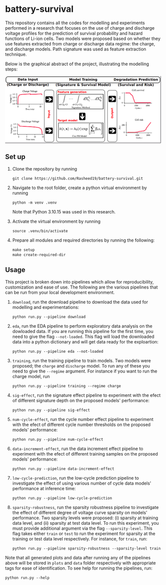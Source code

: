 # battery-survival
This repository contains all the codes for modelling and experiments performed in a research that focuses on the use of charge and discharge voltage profiles for the prediction of survival probability and hazard functions of Li-ion cells. Two models were proposed based on whether
they use features extracted from charge or discharge data regime: the charge, and discharge models. Path signature was used as feature extraction technique.

Below is the graphical abstract of the project, illustrating the modelling steps:

![graphical abstract](assets/graphical_abstract.png)

## Set up
1. Clone the repository by running
    ```
    git clone https://github.com/Rasheed19/battery-survival.git
    ```
1. Navigate to the root folder, create a python virtual environment by running
    ```
    python -m venv .venv
    ```
    Note that Python 3.10.15 was used in this research.

1. Activate the virtual environment by running
    ```
    source .venv/bin/activate
    ```
1. Prepare all modules and required directories by running the following:
    ```
    make setup
    make create-required-dir
    ```

## Usage
This project is broken down into pipelines which allow for reproducibility, customization and ease of use. The following are the various pipelines that can be run from your local development environment.

1. `download`, run the download pipeline to download the data used for modelling and experimentations:
    ```
    python run.py --pipeline download
    ```
1. `eda`, run the EDA pipeline to perform exploratory data analysis on the dowloaded data. If you are running this pipeline for the first time, you need to give the flag `--not-loaded`. This flag will load the downloaded data into a python dictionary and will get data ready for the exploartion:
    ```
    python run.py --pipeline eda --not-loaded
    ```
1. `training`, run the training pipeline to train models. Two models were proposed; the `charge` and `discharge` model. To run any of these you need to give the `--regime` argument. For instance if you want to run the charge model, run
    ```
    python run.py --pipeline training --regime charge
    ```

1. `sig-effect`, run the signature effect pipeline to experiment with the efect of different signature depth on the proposed models' performance:
    ```
    python run.py --pipeline sig-effect
    ```
1. `num-cycle-effect`, run the cycle number effect pipeline to experiment with the efect of different cycle number thresholds on the proposed models' performance:
    ```
    python run.py --pipeline num-cycle-effect
    ```

1. `data-increment-effect`, run the data increment effect pipeline to experiment with the efect of different training samples on the proposed models' performance:
    ```
    python run.py --pipeline data-increment-effect
    ```
1. `low-cycle-prediction`, run the low-cycle prediction pipeline to investigate the effect of using various number of cycle data models' performance at inference time:
    ```
    python run.py --pipeline low-cycle-prediction
    ```
1. `sparsity-robustness`, run the sparsity robustness pipeline to investigate the effect of different degree of voltage curve sparsity on models' performance. Two sparsity levels were proposed: (i) sparsity at training data level, and (ii) sparsity at test data level. To run this experiment, you must provide additional argument via the flag `--sparsity-level`. This flag takes either `train` or `test` to run the experiment for sparsity at the training or test data level respectively. For instance, for `train`, run:
    ```
    python run.py --pipeline sparsity-robustness --sparsity-level train
    ```
Note that all generated plots and data after running any of the pipelines above will be stored in `plots` and `data` folder respectively with appropriate tags for ease of identification. To see help for running the pipelines, run:
```
python run.py --help
```
